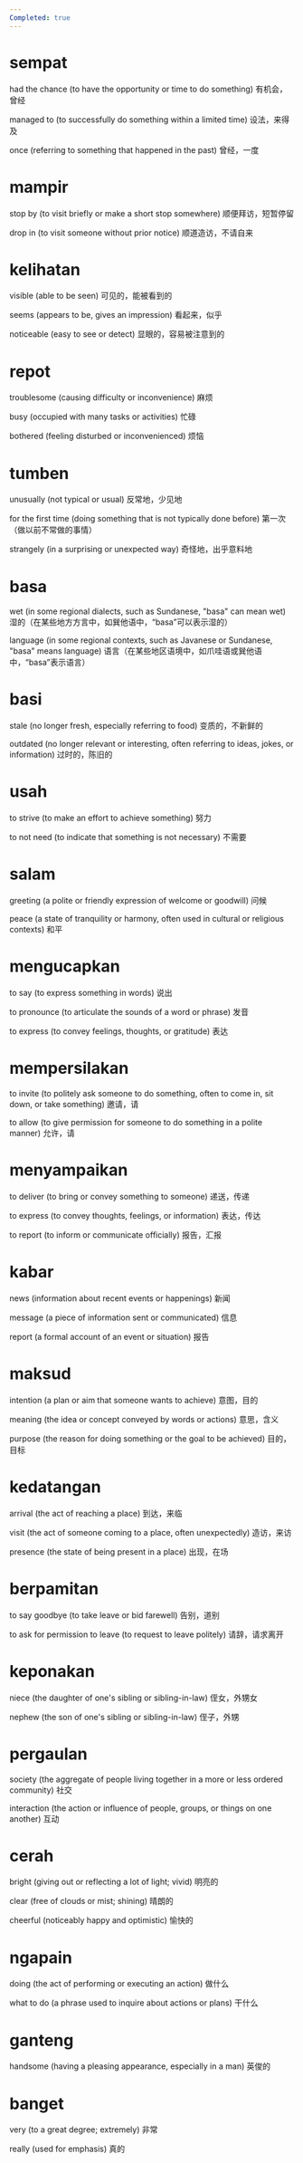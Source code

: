 ```yaml
---
Completed: true
---
```


# sempat

had the chance (to have the opportunity or time to do something)
有机会，曾经

managed to (to successfully do something within a limited time)
设法，来得及

once (referring to something that happened in the past)
曾经，一度

# mampir

stop by (to visit briefly or make a short stop somewhere)
顺便拜访，短暂停留

drop in (to visit someone without prior notice)
顺道造访，不请自来

# kelihatan

visible (able to be seen)
可见的，能被看到的

seems (appears to be, gives an impression)
看起来，似乎

noticeable (easy to see or detect)
显眼的，容易被注意到的

# repot

troublesome (causing difficulty or inconvenience)
麻烦

busy (occupied with many tasks or activities)
忙碌

bothered (feeling disturbed or inconvenienced)
烦恼

# tumben

unusually (not typical or usual)
反常地，少见地

for the first time (doing something that is not typically done before)
第一次（做以前不常做的事情）

strangely (in a surprising or unexpected way)
奇怪地，出乎意料地

# basa

wet (in some regional dialects, such as Sundanese, "basa" can mean wet)
湿的（在某些地方方言中，如巽他语中，“basa”可以表示湿的）

language (in some regional contexts, such as Javanese or Sundanese, "basa" means language)
语言（在某些地区语境中，如爪哇语或巽他语中，“basa”表示语言）

# basi

stale (no longer fresh, especially referring to food)
变质的，不新鲜的

outdated (no longer relevant or interesting, often referring to ideas, jokes, or information)
过时的，陈旧的

# usah

to strive (to make an effort to achieve something)
努力

to not need (to indicate that something is not necessary)
不需要

# salam

greeting (a polite or friendly expression of welcome or goodwill)
问候

peace (a state of tranquility or harmony, often used in cultural or religious contexts)
和平

# mengucapkan

to say (to express something in words)
说出

to pronounce (to articulate the sounds of a word or phrase)
发音

to express (to convey feelings, thoughts, or gratitude)
表达

# mempersilakan

to invite (to politely ask someone to do something, often to come in, sit down, or take something)
邀请，请

to allow (to give permission for someone to do something in a polite manner)
允许，请

# menyampaikan

to deliver (to bring or convey something to someone)
递送，传递

to express (to convey thoughts, feelings, or information)
表达，传达

to report (to inform or communicate officially)
报告，汇报

# kabar

news (information about recent events or happenings)
新闻

message (a piece of information sent or communicated)
信息

report (a formal account of an event or situation)
报告

# maksud

intention (a plan or aim that someone wants to achieve)
意图，目的

meaning (the idea or concept conveyed by words or actions)
意思，含义

purpose (the reason for doing something or the goal to be achieved)
目的，目标

# kedatangan

arrival (the act of reaching a place)
到达，来临

visit (the act of someone coming to a place, often unexpectedly)
造访，来访

presence (the state of being present in a place)
出现，在场

# berpamitan

to say goodbye (to take leave or bid farewell)
告别，道别

to ask for permission to leave (to request to leave politely)
请辞，请求离开

# keponakan

niece (the daughter of one's sibling or sibling-in-law)
侄女，外甥女

nephew (the son of one's sibling or sibling-in-law)
侄子，外甥

# pergaulan

society (the aggregate of people living together in a more or less ordered community)
社交

interaction (the action or influence of people, groups, or things on one another)
互动

# cerah

bright (giving out or reflecting a lot of light; vivid)
明亮的

clear (free of clouds or mist; shining)
晴朗的

cheerful (noticeably happy and optimistic)
愉快的

# ngapain

doing (the act of performing or executing an action)
做什么

what to do (a phrase used to inquire about actions or plans)
干什么

# ganteng

handsome (having a pleasing appearance, especially in a man)
英俊的

# banget

very (to a great degree; extremely)
非常

really (used for emphasis)
真的
